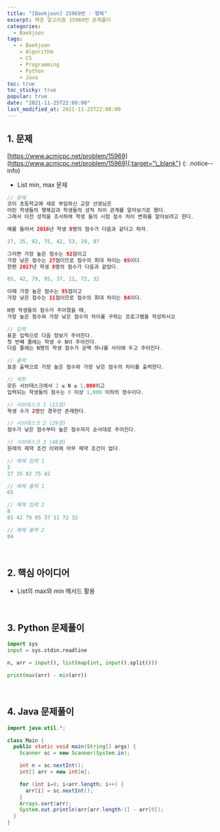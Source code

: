 ```yaml
---
title: "[Baekjoon] 15969번 : 행복"
excerpt: 백준 알고리즘 15969번 문제풀이
categories:
  - Baekjoon
tags:
  - - Baekjoon
    - Algorithm
    - CS
    - Programming
    - Python
    - Java
toc: true
toc_sticky: true
popular: true
date: "2021-11-25T22:00:00"
last_modified_at: 2021-11-25T22:00:00
---
```


## 1. 문제

[https://www.acmicpc.net/problem/15969](https://www.acmicpc.net/problem/15969){:target="\_blank"}
{: .notice--info}

- List min, max 문제

```java
// 문제
코이 초등학교에 새로 부임하신 교장 선생님은
어린 학생들의 행복감과 학생들의 성적 차이 관계를 알아보기로 했다.
그래서 이전 성적을 조사하여 학생 들의 시험 점수 차이 변화를 알아보려고 한다.

예를 들어서 2016년 학생 8명의 점수가 다음과 같다고 하자.

27, 35, 92, 75, 42, 53, 29, 87

그러면 가장 높은 점수는 92점이고
가장 낮은 점수는 27점이므로 점수의 최대 차이는 65이다.
한편 2017년 학생 8명의 점수가 다음과 같았다.

85, 42, 79, 95, 37, 11, 72, 32

이때 가장 높은 점수는 95점이고
가장 낮은 점수는 11점이므로 점수의 최대 차이는 84이다.

N명 학생들의 점수가 주어졌을 때,
가장 높은 점수와 가장 낮은 점수의 차이를 구하는 프로그램을 작성하시오

// 입력
표준 입력으로 다음 정보가 주어진다.
첫 번째 줄에는 학생 수 N이 주어진다.
다음 줄에는 N명의 학생 점수가 공백 하나를 사이에 두고 주어진다.

// 출력
표준 출력으로 가장 높은 점수와 가장 낮은 점수의 차이를 출력한다.

// 제한
모든 서브태스크에서 2 ≤ N ≤ 1,000이고
입력되는 학생들의 점수는 0 이상 1,000 이하의 정수이다.

// 서브태스크 1 (23점)
학생 수가 2명인 경우만 존재한다.

// 서브태스크 2 (29점)
점수가 낮은 점수부터 높은 점수까지 순서대로 주어진다.

// 서브태스크 3 (48점)
원래의 제약 조건 이외에 아무 제약 조건이 없다.

// 예제 입력 1
5
27 35 92 75 42

// 예제 출력 1
65

// 예제 입력 2
8
85 42 79 95 37 11 72 32

// 예제 출력 2
84
```

<br>

## 2. 핵심 아이디어

- List의 max와 min 메서드 활용

<br>

## 3. Python 문제풀이

```python
import sys
input = sys.stdin.readline

n, arr = input(), list(map(int, input().split()))

print(max(arr) - min(arr))
```

<br>

## 4. Java 문제풀이

```java
import java.util.*;

class Main {
  public static void main(String[] args) {
    Scanner sc = new Scanner(System.in);

    int n = sc.nextInt();
    int[] arr = new int[n];

    for (int i=0; i<arr.length; i++) {
      arr[i] = sc.nextInt();
    }
    Arrays.sort(arr);
    System.out.println(arr[arr.length-1] - arr[0]);
  }
}
```
